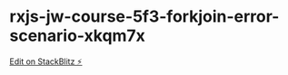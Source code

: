 # rxjs-jw-course-5f3-forkjoin-error-scenario-xkqm7x

[Edit on StackBlitz ⚡️](https://stackblitz.com/edit/rxjs-jw-course-5f3-forkjoin-error-scenario-xkqm7x)